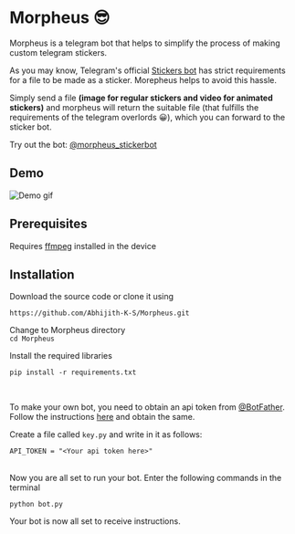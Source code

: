 # Morpheus :sunglasses:

Morpheus is a telegram bot that helps to simplify the process of making custom telegram stickers.

As you may know, Telegram's official [Stickers bot](https://telegram.me/stickers) has strict requirements for a file to be made as a sticker. Morepheus helps to avoid this hassle.

Simply send a file <b>(image for regular stickers and video for animated stickers)</b> and morpheus will return the suitable file (that fulfills the requirements of the telegram overlords :grinning:), which you can forward to the sticker bot.

Try out the bot: [@morpheus_stickerbot](https://telegram.me/morpheus_stickerbot)

## Demo

![Demo gif](./images/demo.gif)

## Prerequisites

Requires [ffmpeg](https://ffmpeg.org) installed in the device

## Installation

Download the source code or clone it using <br>

```
https://github.com/Abhijith-K-S/Morpheus.git
```

Change to Morpheus directory<br>
`cd Morpheus`

Install the required libraries<br>

`pip install -r requirements.txt`

<br>

To make your own bot, you need to obtain an api token from [@BotFather](https://telegram.me/BotFather). Follow the instructions [here](https://core.telegram.org/bots#6-botfather) and obtain the same.

Create a file called `key.py` and write in it as follows: <br>

```
API_TOKEN = "<Your api token here>"
```

<br>
Now you are all set to run your bot. Enter the following commands in the terminal

<br>

`python bot.py`

Your bot is now all set to receive instructions.
